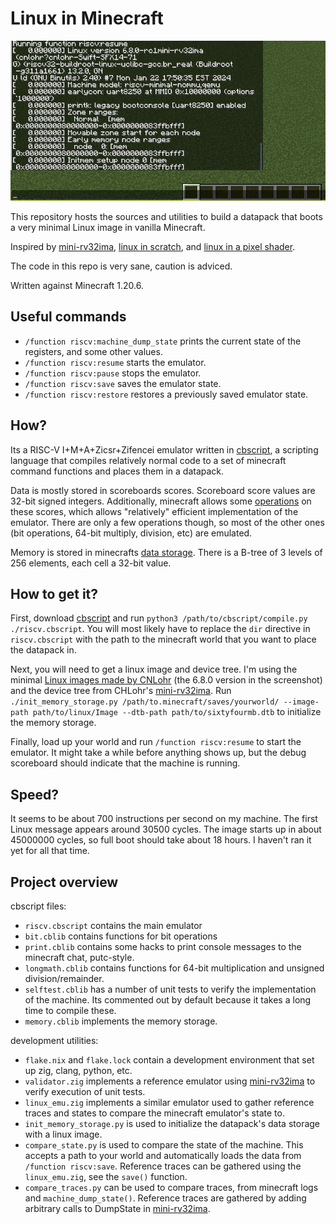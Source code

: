 # Linux in Minecraft

![Linux booting in minecraft](./itworks.jpg)

This repository hosts the sources and utilities to build a datapack that boots a very minimal Linux image in vanilla Minecraft.

Inspired by [mini-rv32ima](https://github.com/cnlohr/mini-rv32ima), [linux in scratch](https://scratch.mit.edu/projects/892602496), and [linux in a pixel shader](https://blog.pimaker.at/texts/rvc1/).

The code in this repo is very sane, caution is adviced.

Written against Minecraft 1.20.6.

## Useful commands

- `/function riscv:machine_dump_state` prints the current state of the registers, and some other values.
- `/function riscv:resume` starts the emulator.
- `/function riscv:pause` stops the emulator.
- `/function riscv:save` saves the emulator state.
- `/function riscv:restore` restores a previously saved emulator state.

## How?

Its a RISC-V I+M+A+Zicsr+Zifencei emulator written in [cbscript](https://github.com/SethBling/cbscript), a scripting language that compiles relatively normal code to a set of minecraft command functions and places them in a datapack.

Data is mostly stored in scoreboards scores. Scoreboard score values are 32-bit signed integers. Additionally, minecraft allows some [operations](https://minecraft.fandom.com/wiki/Argument_types#operation) on these scores, which allows "relatively" efficient implementation of the emulator. There are only a few operations though, so most of the other ones (bit operations, 64-bit multiply, division, etc) are emulated.

Memory is stored in minecrafts [data storage](https://minecraft.fandom.com/wiki/Commands/data). There is a B-tree of 3 levels of 256 elements, each cell a 32-bit value.

## How to get it?

First, download [cbscript](https://github.com/SethBling/cbscript) and run `python3 /path/to/cbscript/compile.py ./riscv.cbscript`. You will most likely have to replace the `dir` directive in `riscv.cbscript` with the path to the minecraft world that you want to place the datapack in.

Next, you will need to get a linux image and device tree. I'm using the minimal [Linux images made by CNLohr](https://github.com/cnlohr/mini-rv32ima-images) (the 6.8.0 version in the screenshot) and the device tree from CHLohr's [mini-rv32ima](https://github.com/cnlohr/mini-rv32ima/blob/master/mini-rv32ima/sixtyfourmb.dtb). Run `./init_memory_storage.py /path/to.minecraft/saves/yourworld/ --image-path path/to/linux/Image --dtb-path path/to/sixtyfourmb.dtb` to initialize the memory storage.

Finally, load up your world and run `/function riscv:resume` to start the emulator. It might take a while before anything shows up, but the debug scoreboard should indicate that the machine is running.

## Speed?

It seems to be about 700 instructions per second on my machine. The first Linux message appears around 30500 cycles. The image starts up in about 45000000 cycles, so full boot should take about 18 hours. I haven't ran it yet for all that time.

## Project overview

cbscript files:
- `riscv.cbscript` contains the main emulator
- `bit.cblib` contains functions for bit operations
- `print.cblib` contains some hacks to print console messages to the minecraft chat, putc-style.
- `longmath.cblib` contains functions for 64-bit multiplication and unsigned division/remainder.
- `selftest.cblib` has a number of unit tests to verify the implementation of the machine. Its commented out by default because it takes a long time to compile these.
- `memory.cblib` implements the memory storage.

development utilities:
- `flake.nix` and `flake.lock` contain a development environment that set up zig, clang, python, etc.
- `validator.zig` implements a reference emulator using [mini-rv32ima](https://github.com/cnlohr/mini-rv32ima) to verify execution of unit tests.
- `linux_emu.zig` implements a similar emulator used to gather reference traces and states to compare the minecraft emulator's state to.
- `init_memory_storage.py` is used to initialize the datapack's data storage with a linux image.
- `compare_state.py` is used to compare the state of the machine. This accepts a path to your world and automatically loads the data from `/function riscv:save`. Reference traces can be gathered using the `linux_emu.zig`, see the `save()` function.
- `compare_traces.py` can be used to compare traces, from minecraft logs and `machine_dump_state()`. Reference traces are gathered by adding arbitrary calls to DumpState in [mini-rv32ima](https://github.com/cnlohr/mini-rv32ima).
